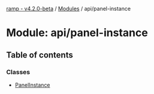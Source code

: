 [ramp - v4.2.0-beta](../README.md) / [Modules](../modules.md) / api/panel-instance

# Module: api/panel-instance

## Table of contents

### Classes

- [PanelInstance](../classes/api_panel_instance.PanelInstance.md)
